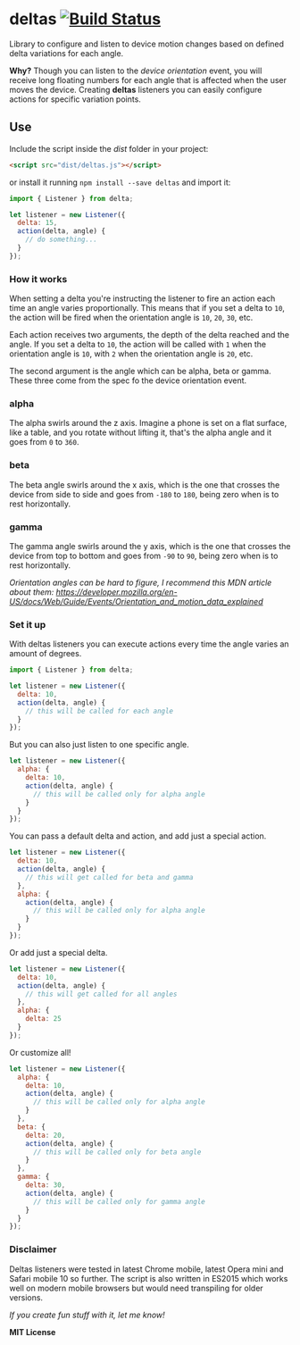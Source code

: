 # deltas [![Build Status](https://travis-ci.org/jeremenichelli/deltas.svg?branch=master)](https://travis-ci.org/jeremenichelli/deltas)

Library to configure and listen to device motion changes based on defined delta variations for each angle.

**Why?** Though you can listen to the _device orientation_ event, you will receive long floating numbers for each angle that is affected when the user moves the device. Creating **deltas** listeners you can easily configure actions for specific variation points.


## Use

Include the script inside the _dist_ folder in your project:

```html
<script src="dist/deltas.js"></script>
```

or install it running `npm install --save deltas` and import it:


```js
import { Listener } from delta;

let listener = new Listener({
  delta: 15,
  action(delta, angle) {
    // do something...
  }
});
```

### How it works

When setting a delta you're instructing the listener to fire an action each time an angle varies proportionally. This means that if you set a delta to `10`, the action will be fired when the orientation angle is `10`, `20`, `30`, etc.

Each action receives two arguments, the depth of the delta reached and the angle. If you set a delta to `10`, the action will be called with `1` when the orientation angle is `10`, with `2` when the orientation angle is `20`, etc.

The second argument is the angle which can be alpha, beta or gamma. These three come from the spec fo the device orientation event.

### alpha

The alpha swirls around the z axis. Imagine a phone is set on a flat surface, like a table, and you rotate without lifting it, that's the alpha angle and it goes from `0` to `360`.

### beta

The beta angle swirls around the x axis, which is the one that crosses the device from side to side and goes from `-180` to `180`, being zero when is to rest horizontally.

### gamma

The gamma angle swirls around the y axis, which is the one that crosses the device from top to bottom and goes from `-90` to `90`, being zero when is to rest horizontally.


_Orientation angles can be hard to figure, I recommend this MDN article about them: https://developer.mozilla.org/en-US/docs/Web/Guide/Events/Orientation_and_motion_data_explained_


### Set it up

With deltas listeners you can execute actions every time the angle varies an amount of degrees.

```js
import { Listener } from delta;

let listener = new Listener({
  delta: 10,
  action(delta, angle) {
    // this will be called for each angle
  }
});
```

But you can also just listen to one specific angle.

```js
let listener = new Listener({
  alpha: {
    delta: 10,
    action(delta, angle) {
      // this will be called only for alpha angle
    }
  }
});
```

You can pass a default delta and action, and add just a special action.

```js
let listener = new Listener({
  delta: 10,
  action(delta, angle) {
    // this will get called for beta and gamma
  },
  alpha: {
    action(delta, angle) {
      // this will be called only for alpha angle
    }
  }
});
```

Or add just a special delta.

```js
let listener = new Listener({
  delta: 10,
  action(delta, angle) {
    // this will get called for all angles
  },
  alpha: {
    delta: 25
  }
});
```

Or customize all!

```js
let listener = new Listener({
  alpha: {
    delta: 10,
    action(delta, angle) {
      // this will be called only for alpha angle
    }
  },
  beta: {
    delta: 20,
    action(delta, angle) {
      // this will be called only for beta angle
    }
  },
  gamma: {
    delta: 30,
    action(delta, angle) {
      // this will be called only for gamma angle
    }
  }
});
```


### Disclaimer

Deltas listeners were tested in latest Chrome mobile, latest Opera mini and Safari mobile 10 so further. The script is also written in ES2015 which works well on modern mobile browsers but would need transpiling for older versions.


_If you create fun stuff with it, let me know!_



**MIT License**
